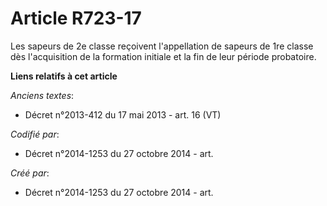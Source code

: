 # Article R723-17

Les sapeurs de 2e classe reçoivent l'appellation de sapeurs de 1re classe dès l'acquisition de la formation initiale et la
fin de leur période probatoire.

**Liens relatifs à cet article**

_Anciens textes_:

  - Décret n°2013-412 du 17 mai 2013 - art. 16 (VT)

_Codifié par_:

  - Décret n°2014-1253 du 27 octobre 2014 - art.

_Créé par_:

  - Décret n°2014-1253 du 27 octobre 2014 - art.
